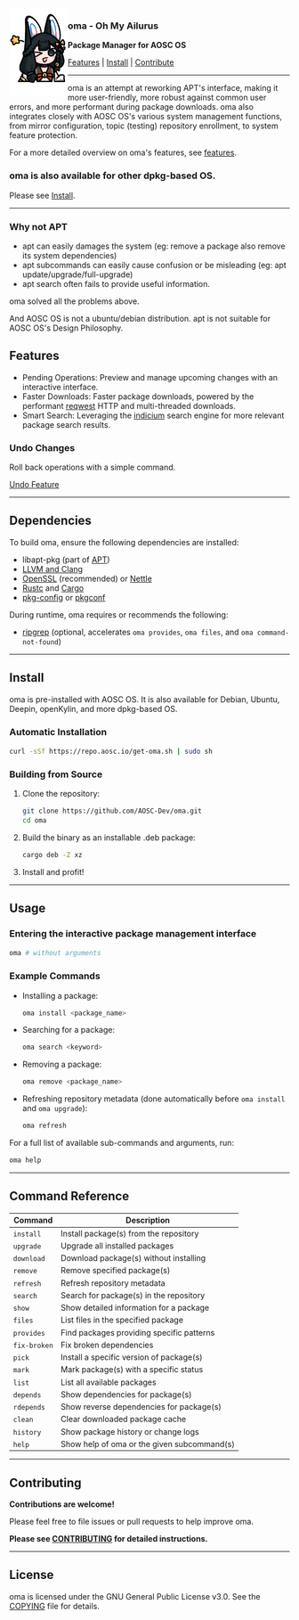
<img src="https://github.com/AOSC-Dev/logo/blob/master/oma.svg" width="105px" align="left">

### oma - Oh My Ailurus

**Package Manager for AOSC OS**

[Features](#features) | [Install](#install) | [Contribute](#contributing)

---

oma is an attempt at reworking APT's interface, making it more user-friendly, more robust against common user errors, and more performant during package downloads. oma also integrates closely with AOSC OS's various system management functions, from mirror configuration, topic (testing) repository enrollment, to system feature protection.

For a more detailed overview on oma's features, see [features](#Features).

### oma is also available for other dpkg-based OS.

Please see [Install](#install).

---

### Why not APT
- apt can easily damages the system (eg: remove a package also remove its system dependencies)
- apt subcommands can easily cause confusion or be misleading (eg: apt update/upgrade/full-upgrade)
- apt search often fails to provide useful information.

oma solved all the problems above.

And AOSC OS is not a ubuntu/debian distribution. apt is not suitable for AOSC OS's Design Philosophy.

## Features

- Pending Operations: Preview and manage upcoming changes with an interactive interface.
- Faster Downloads: Faster package downloads, powered by the performant [reqwest](https://crates.io/crates/reqwest) HTTP and multi-threaded downloads.
- Smart Search: Leveraging the [indicium](https://crates.io/crates/indicium) search engine for more relevant package search results.

### Undo Changes

Roll back operations with a simple command.

[Undo Feature](https://github.com/AOSC-Dev/oma/assets/19554922/f971313b-15bd-4a8e-9b33-aa5c4645e46b)

---

## Dependencies

To build oma, ensure the following dependencies are installed:

- libapt-pkg (part of [APT](https://salsa.debian.org/apt-team/apt.git))
- [LLVM and Clang](https://llvm.org/)
- [OpenSSL](https://openssl.org/) (recommended) or [Nettle](https://www.lysator.liu.se/~nisse/nettle/)
- [Rustc](https://www.rust-lang.org/) and [Cargo](https://crates.io/)
- [pkg-config](https://www.freedesktop.org/wiki/Software/pkg-config/) or [pkgconf](http://pkgconf.org/)

During runtime, oma requires or recommends the following:

- [ripgrep](https://github.com/BurntSushi/ripgrep) (optional, accelerates `oma provides`, `oma files`, and `oma command-not-found`)

---

## Install

oma is pre-installed with AOSC OS. It is also available for Debian, Ubuntu, Deepin, openKylin, and more dpkg-based OS.

### Automatic Installation

```bash
curl -sSf https://repo.aosc.io/get-oma.sh | sudo sh
```

### Building from Source

1. Clone the repository:

   ```bash
   git clone https://github.com/AOSC-Dev/oma.git
   cd oma
   ```

2. Build the binary as an installable .deb package:

   ```bash
   cargo deb -Z xz
   ```

3. Install and profit!

---

## Usage

### Entering the interactive package management interface

```bash
oma # without arguments
```

### Example Commands

- Installing a package:

  ```bash
  oma install <package_name>
  ```

- Searching for a package:

  ```bash
  oma search <keyword>
  ```
- Removing a package:

  ```bash
  oma remove <package_name>
  ```

- Refreshing repository metadata (done automatically before `oma install` and `oma upgrade`):

  ```bash
  oma refresh
  ```

For a full list of available sub-commands and arguments, run:

```bash
oma help
```

---

## Command Reference

| Command      | Description                                 |
| ------------ | ------------------------------------------- |
| `install`    | Install package(s) from the repository      |
| `upgrade`    | Upgrade all installed packages              |
| `download`   | Download package(s) without installing      |
| `remove`     | Remove specified package(s)                 |
| `refresh`    | Refresh repository metadata                 |
| `search`     | Search for package(s) in the repository     |
| `show`       | Show detailed information for a package     |
| `files`      | List files in the specified package         |
| `provides`   | Find packages providing specific patterns   |
| `fix-broken` | Fix broken dependencies                     |
| `pick`       | Install a specific version of package(s)    |
| `mark`       | Mark package(s) with a specific status      |
| `list`       | List all available packages                 |
| `depends`    | Show dependencies for package(s)            |
| `rdepends`   | Show reverse dependencies for package(s)    |
| `clean`      | Clear downloaded package cache              |
| `history`    | Show package history or change logs         |
| `help`       | Show help of oma or the given subcommand(s) |

---

## Contributing

**Contributions are welcome!**

Please feel free to file issues or pull requests to help improve oma.

**Please see [CONTRIBUTING](./CONTRIBUTING.md) for detailed instructions.**

---

## License

oma is licensed under the GNU General Public License v3.0. See the [COPYING](./COPYING) file for details.
